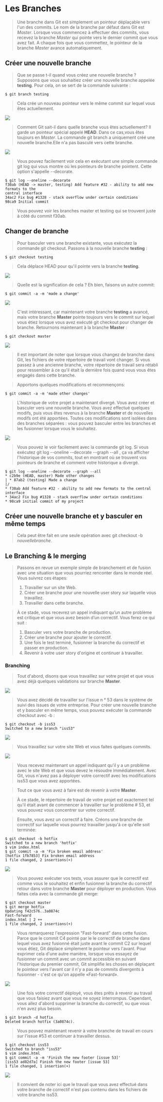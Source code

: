 # Les Branches

>Une branche dans Git est simplement un pointeur déplaçable vers l'un des commits. Le nom de la branche par défaut dans Git est *Master*. Lorsque vous commencez à effectuer des commits, vous recevez la branche *Master* qui pointe vers le dernier commit que vous avez fait.
A chaque fois que vous commettez, le pointeur de la branche *Master* avance automatiquement.

## Créer une nouvelle branche
>Que se passe t-il quand vous créez une nouvelle branche ?
Supposons que vous souhaitiez créer une nouvelle branche appelée **testing**. Pour cela, on se sert de la commande suivante :
```shell
$ git branch testing
```
>Cela crée un nouveau pointeur vers le même commit sur lequel vous êtes actuellement.

![](assets/fig1.png?)
>Comment Git sait-il dans quelle branche vous êtes actuellement? Il garde un pointeur spécial appelé **HEAD**.
Dans ce cas,vous êtes toujours en *Master*. La commande git branch a uniquement créé une nouvelle branche.Elle n'a pas basculé vers cette branche.

![](assets/fig2.png?)
>Vous pouvez facilement voir cela en exécutant une simple commande git log qui vous montre où les pointeurs de branche pointent. Cette option s'appelle --decorate.
```shell
$ git log --oneline --decorate
f30ab (HEAD -> master, testing) Add feature #32 - ability to add new formats to the
central interface
34ac2 Fix bug #1328 - stack overflow under certain conditions
98ca9 Initial commit
```
>Vous pouvez voir les branches master et testing qui se trouvent juste à côté du commit f30ab.

## Changer de branche
>Pour basculer vers une branche existante, vous exécutez la commande git checkout. Passons à la nouvelle branche **testing** :
```shell
$ git checkout testing
```
>Cela déplace HEAD pour qu'il pointe vers la branche **testing**.

![](assets/fig3.png?)
>Quelle est la signification de cela ? Eh bien, faisons un autre commit:
```shell
$ git commit -a -m 'made a change'
```
![](assets/fig4.png?)
>C'est intéressant, car maintenant votre branche **testing** a avancé, mais votre branche **Master** pointe toujours vers le commit sur lequel vous étiez lorsque vous avez exécuté git checkout pour changer de branche. Retournons maintenant à la branche **Master** :
```shell
$ git checkout master
```
![](assets/fig5.png?)
>Il est important de noter que lorsque vous changez de branche dans Git, les fichiers de votre répertoire de travail vont changer. Si vous passez à une ancienne branche, votre répertoire de travail sera rétabli pour ressembler à ce qu'il était la dernière fois quand vous vous êtes engagés dans cette branche.

>Apportons quelques modifications et recommençons:
```shell
$ git commit -a -m 'made other changes'
```
>L'historique de votre projet a maintenant divergé. Vous avez créer et basculer vers une nouvelle branche. Vous avez effectué quelques modifs, puis vous êtes revenus à la branche **Master** et de nouvelles modifs ont été apportées.
Toutes ces modifications sont isolées dans des branches séparées : vous pouvez basculer entre les branches et les fusionner lorsque vous le souhaitez.

![](assets/fig6.png?)
>Vous pouvez le voir facilement avec la commande git log. Si vous exécutez git log --oneline --decorate --graph --all , ça va afficher l'historique de vos commits, tout en montrant où se trouvent vos pointeurs de branche et comment votre historique a divergé.
```shell
$ git log --oneline --decorate --graph --all
* c2b9e (HEAD, master) Made other changes
| * 87ab2 (testing) Made a change
|/
* f30ab Add feature #32 - ability to add new formats to the central interface
* 34ac2 Fix bug #1328 - stack overflow under certain conditions
* 98ca9 initial commit of my project
```
## Créer une nouvelle branche et y basculer en même temps
>Cela peut être fait en une seule opération avec git checkout -b
*nouvellebranche*.
## Le Branching & le merging
>Passons en revue un exemple simple de branchement et de fusion avec une situation que vous pourriez renconter dans
le monde réel. Vous suivrez ces étapes:
>1. Travailler sur un site Web.
>2. Créer une branche pour une nouvelle user story sur laquelle vous travaillez.
>3. Travailler dans cette branche.

>À ce stade, vous recevrez un appel indiquant qu’un autre problème est critique et que vous avez besoin d’un correctif. Vous ferez ce qui suit :
>1. Basculer vers votre branche de production.
>2. Créer une branche pour ajouter le correctif.
>3. Une fois le test terminé, fusionner la branche du correctif et passer en production.
>4. Revenir à votre user story d'origine et continuer à travailler.

### Branching
>Tout d'abord, disons que vous travaillez sur votre projet et que vous avez déjà quelques validations sur branche **Master**.

![](assets/fig7.png?)

>Vous avez décidé de travailler sur l'issue n ° 53 dans le système de suivi des issues de votre entreprise. Pour créer une nouvelle branche et y basculer en même temps, vous pouvez exécuter la
commande checkout avec -b :
```shell
$ git checkout -b iss53
Switched to a new branch "iss53"
```
![](assets/fig8.png?)

>Vous travaillez sur votre site Web et vous faites quelques commits.

![](assets/fig9.png?)

>Vous recevez maintenant un appel indiquant qu'il y a un problème avec le site Web et que vous devez le résoudre immédiatement. Avec Git, vous n'avez pas à déployer votre correctif avec les modifications iss53 que vous avez apportées.

>Tout ce que vous avez à faire est de revenir à votre **Master**.

>À ce stade, le répertoire de travail de votre projet est exactement tel qu'il était avant de commencer à travailler
sur le problème # 53, et vous pouvez vous concentrer sur votre correctif.

>Ensuite, vous avez un correctif à faire. Créons une branche de correctif sur laquelle vous pourrez travailler jusqu'à ce qu'elle soit terminée:
```shell
$ git checkout -b hotfix
Switched to a new branch 'hotfix'
$ vim index.html
$ git commit -a -m 'Fix broken email address'
[hotfix 1fb7853] Fix broken email address
1 file changed, 2 insertions(+)
```
![](assets/fig10.png?)
>Vous pouvez exécuter vos tests, vous assurer que le correctif est comme vous le souhaitez et enfin fusionner la branche du correctif retour dans votre branche **Master** pour déployer en production. Vous faites cela avec la commande git merge:
```shell
$ git checkout master
$ git merge hotfix
Updating f42c576..3a0874c
Fast-forward
index.html | 2 ++
1 file changed, 2 insertions(+)
```
>Vous remarquerez l'expression "Fast-forward" dans cette fusion. Parce que le commit C4 pointé par le
le correctif de branche dans lequel vous avez fusionné était juste avant le commit C2 sur lequel vous étiez, Git déplace simplement le pointeur vers l'avant. Pour exprimer cela d'une autre manière, lorsque vous essayez de fusionner un commit avec un commit accessible en suivant l'historique du premier commit, Git simplifie les choses en déplaçant le pointeur vers l'avant car il n'y a pas de commits divergents à fusionner - c'est ce qu'on appelle «Fast-forward».

![](assets/fig11.png?)
>Une fois votre correctif déployé, vous êtes prêts à revenir au travail que vous faisiez avant que vous ne soyez interrompus. Cependant, vous allez d'abord supprimer la branche du correctif, vu que vous n'en avez plus besoin.
```shell
$ git branch -d hotfix
Deleted branch hotfix (3a0874c).
```
>Vous pouvez maintenant revenir à votre branche de travail en cours sur l'issue #53 et continuer à travailler dessus.

```shell
$ git checkout iss53
Switched to branch "iss53"
$ vim index.html
$ git commit -a -m 'Finish the new footer [issue 53]'
[iss53 ad82d7a] Finish the new footer [issue 53]
1 file changed, 1 insertion(+)
```
![](assets/fig12.png?)

>Il convient de noter ici que le travail que vous avez effectué dans votre branche de correctif n'est pas contenu dans les fichiers de votre branche iss53.






